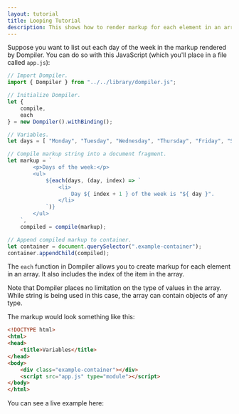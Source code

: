```yaml
---
layout: tutorial
title: Looping Tutorial
description: This shows how to render markup for each element in an array.
---
```


<link rel="stylesheet" href="/assets/css/tutorial.css" />

Suppose you want to list out each day of the week in the markup rendered by Dompiler. You can do so with this JavaScript (which you'll place in a file called `app.js`):

```javascript
// Import Dompiler.
import { Dompiler } from "../../library/dompiler.js";

// Initialize Dompiler.
let {
    compile,
    each
} = new Dompiler().withBinding();

// Variables.
let days = [ "Monday", "Tuesday", "Wednesday", "Thursday", "Friday", "Saturday", "Sunday" ];

// Compile markup string into a document fragment.
let markup = `
        <p>Days of the week:</p>
        <ul>
            ${each(days, (day, index) => `
                <li>
                    Day ${ index + 1 } of the week is "${ day }".
                </li>
            `)}
        </ul>
    `,
    compiled = compile(markup);

// Append compiled markup to container.
let container = document.querySelector(".example-container");
container.appendChild(compiled);
```

The `each` function in Dompiler allows you to create markup for each element in an array. It also includes the index of the item in the array.

Note that Dompiler places no limitation on the type of values in the array. While string is being used in this case, the array can contain objects of any type.

The markup would look something like this:

```html
<!DOCTYPE html>
<html>
<head>
    <title>Variables</title>
</head>
<body>
    <div class="example-container"></div>
    <script src="app.js" type="module"></script>
</body>
</html>
```

You can see a live example here:

<div class="example-container"></div>
<script src="app.js" type="module"></script>